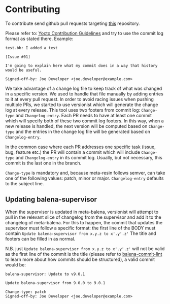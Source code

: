 # Contributing

To contribute send github pull requests targeting [this](https://github.com/resin-os/meta-resin) repository.

Please refer to: [Yocto Contribution Guidelines](https://wiki.yoctoproject.org/wiki/Contribution_Guidelines#General_Information) and try to use the commit log format as stated there. Example:
```
test.bb: I added a test

[Issue #01]

I'm going to explain here what my commit does in a way that history
would be useful.

Signed-off-by: Joe Developer <joe.developer@example.com>
```

We take advantage of a change log file to keep track of what was changed in a specific version. We used to handle that file manually by adding entries to it at every pull request. In order to avoid racing issues when pushing multiple PRs, we started to use versionist which will generate the change log at every release. This tool uses two footers from commit log: `Change-type` and `Changelog-entry`. Each PR needs to have at least one commit which will specify both of these two commit log footers. In this way, when a new release is handled, the next version will be computed based on `Change-type` and the entries in the change log file will be generated based on `Changelog-entry`.

In the common case where each PR addresses one specific task (issue, bug, feature etc.) the PR will contain a commit which will include `Change-type` and `Changelog-entry` in its commit log. Usually, but not necessary, this commit is the last one in the branch.

`Change-type` is mandatory and, because meta-resin follows semver, can take one of the following values: patch, minor or major. `Changelog-entry` defaults to the subject line.

## Updating balena-supervisor

When the supervisor is updated in meta-balena, versionist will attempt to pull in the relevant slice of changelog from the supervisor and add it to the changelog of meta-balena. For this to happen, the commit that updates the supervisor must follow a specific format: the first line of the BODY must contain `Update balena-supervisor from x.y.z to x'.y'.z'` The title and footers can be filled in as normal.

N.B. just `Update balena-supervisor from x.y.z to x'.y'.z'` will not be valid as the first line of the commit is the title (please refer to [balena-commit-lint](https://github.com/balena-io/resin-commit-lint) to learn more about how commits should be structured), a valid commit would be:

```
balena-supervisor: Update to v9.0.1

Update balena-supervisor from 9.0.0 to 9.0.1

Change-type: patch
Signed-off-by: Joe Developer <joe.developer@example.com>
```
